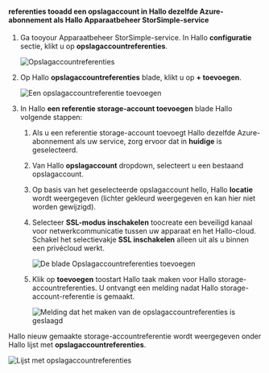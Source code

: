 <!--author=alkohli last changed: 01/20/17-->


#### <a name="tooadd-a-storage-account-credential-in-hello-same-azure-subscription-as-hello-storsimple-device-manager-service"></a>referenties tooadd een opslagaccount in Hallo dezelfde Azure-abonnement als Hallo Apparaatbeheer StorSimple-service

1. Ga tooyour Apparaatbeheer StorSimple-service. In Hallo **configuratie** sectie, klikt u op **opslagaccountreferenties**.

    ![Opslagaccountreferenties](./media/storsimple-8000-configure-new-storage-account-u2/createnewstorageacct1.png)

2. Op Hallo **opslagaccountreferenties** blade, klikt u op **+ toevoegen**.

    ![Een opslagaccountreferentie toevoegen](./media/storsimple-8000-configure-new-storage-account-u2/createnewstorageacct2.png)

3. In Hallo **een referentie storage-account toevoegen** blade Hallo volgende stappen:

    1. Als u een referentie storage-account toevoegt Hallo dezelfde Azure-abonnement als uw service, zorg ervoor dat in **huidige** is geselecteerd.

    2. Van Hallo **opslagaccount** dropdown, selecteert u een bestaand opslagaccount.

    3. Op basis van het geselecteerde opslagaccount hello, Hallo **locatie** wordt weergegeven (lichter gekleurd weergegeven en kan hier niet worden gewijzigd).

    4. Selecteer **SSL-modus inschakelen** toocreate een beveiligd kanaal voor netwerkcommunicatie tussen uw apparaat en het Hallo-cloud. Schakel het selectievakje **SSL inschakelen** alleen uit als u binnen een privécloud werkt.

        ![De blade Opslagaccountreferenties toevoegen](./media/storsimple-8000-configure-new-storage-account-u2/createnewstorageacct3.png)

    5. Klik op **toevoegen** toostart Hallo taak maken voor Hallo storage-accountreferenties. U ontvangt een melding nadat Hallo storage-account-referentie is gemaakt.

        ![Melding dat het maken van de opslagaccountreferenties is geslaagd](./media/storsimple-8000-configure-new-storage-account-u2/createnewstorageacct5.png)

Hallo nieuw gemaakte storage-accountreferentie wordt weergegeven onder Hallo lijst met **opslagaccountreferenties**.

![Lijst met opslagaccountreferenties](./media/storsimple-8000-configure-new-storage-account-u2/createnewstorageacct6.png)

